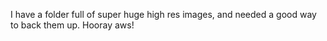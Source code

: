 I have a folder full of super huge high res images, and needed a good way to back them up.
Hooray aws!